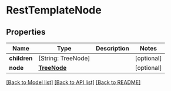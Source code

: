 # RestTemplateNode

## Properties
Name | Type | Description | Notes
------------ | ------------- | ------------- | -------------
**children** | [String: TreeNode] |  | [optional] 
**node** | [**TreeNode**](TreeNode.md) |  | [optional] 

[[Back to Model list]](../README.md#documentation-for-models) [[Back to API list]](../README.md#documentation-for-api-endpoints) [[Back to README]](../README.md)



